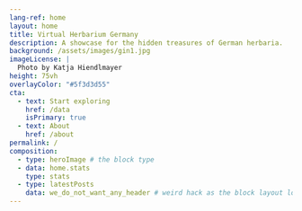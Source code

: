 ```yaml
---
lang-ref: home
layout: home
title: Virtual Herbarium Germany
description: A showcase for the hidden treasures of German herbaria.
background: /assets/images/gin1.jpg
imageLicense: |
  Photo by Katja Hiendlmayer
height: 75vh
overlayColor: "#5f3d3d55"
cta:
  - text: Start exploring
    href: /data
    isPrimary: true
  - text: About
    href: /about
permalink: /
composition:
  - type: heroImage # the block type
  - data: home.stats
    type: stats
  - type: latestPosts
    data: we_do_not_want_any_header # weird hack as the block layout looks for a data element and falls back to the page if none is present
---
```

